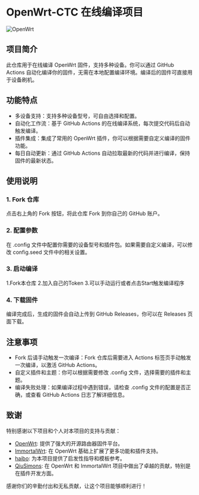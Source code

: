 # OpenWrt-CTC 在线编译项目

![OpenWrt](https://cdn.jsdelivr.net/gh/haiibo/OpenWrt/images/openwrt.png)

## 项目简介

此仓库用于在线编译 OpenWrt 固件，支持多种设备。你可以通过 GitHub Actions 自动化编译你的固件，无需在本地配置编译环境。编译后的固件可直接用于设备刷机。

## 功能特点

- 多设备支持：支持多种设备型号，可自由选择和配置。
- 自动化工作流：基于 GitHub Actions 的在线编译系统，每次提交代码后自动触发编译。
- 插件集成：集成了常用的 OpenWrt 插件，你可以根据需要自定义编译的固件功能。
- 每日自动更新：通过 GitHub Actions 自动拉取最新的代码并进行编译，保持固件的最新状态。

## 使用说明

### 1. Fork 仓库

点击右上角的 Fork 按钮，将此仓库 Fork 到你自己的 GitHub 账户。


### 2. 配置参数

在 .config 文件中配置你需要的设备型号和插件包。如果需要自定义编译，可以修改 config.seed 文件中的相关设置。

### 3. 启动编译

1.Fork本仓库
2.加入自己的Token
3.可以手动运行或者点击Start触发编译程序


### 4. 下载固件

编译完成后，生成的固件会自动上传到 GitHub Releases，你可以在 Releases 页面下载。


## 注意事项

- Fork 后请手动触发一次编译：Fork 仓库后需要进入 Actions 标签页手动触发一次编译，以激活 GitHub Actions。
- 自定义插件和主题：你可以根据需要修改 .config 文件，选择需要的插件和主题。
- 编译失败处理：如果编译过程中遇到错误，请检查 .config 文件的配置是否正确，或查看 GitHub Actions 日志了解详细信息。

## 致谢

特别感谢以下项目和个人对本项目的支持与贡献：

- [OpenWrt](https://openwrt.org/): 提供了强大的开源路由器固件平台。
- [ImmortalWrt](https://github.com/immortalwrt/immortalwrt): 在 OpenWrt 基础上扩展了更多功能和插件支持。
- [haibo](https://github.com/haibo): 为本项目提供了启发性指导和模板参考。
- [QiuSimons](https://github.com/QiuSimons): 在 OpenWrt 和 ImmortalWrt 项目中做出了卓越的贡献，特别是在插件开发方面。

感谢你们的辛勤付出和无私贡献，让这个项目能够顺利进行！
